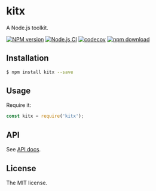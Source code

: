 # kitx
A Node.js toolkit.

[![NPM version][npm-image]][npm-url]
[![Node.js CI](https://github.com/JacksonTian/kitx/actions/workflows/node.js.yml/badge.svg)](https://github.com/JacksonTian/kitx/actions/workflows/node.js.yml)
[![codecov](https://codecov.io/gh/JacksonTian/kitx/branch/master/graph/badge.svg?token=XqdL3E9piR)](https://codecov.io/gh/JacksonTian/kitx)
[![npm download][download-image]][download-url]

[npm-image]: https://img.shields.io/npm/v/kitx.svg?style=flat-square
[npm-url]: https://npmjs.org/package/kitx
[travis-image]: https://img.shields.io/travis/JacksonTian/kitx.svg?style=flat-square
[travis-url]: https://travis-ci.org/JacksonTian/kitx
[download-image]: https://img.shields.io/npm/dm/kitx.svg?style=flat-square
[download-url]: https://npmjs.org/package/kitx

## Installation

```sh
$ npm install kitx --save
```

## Usage

Require it:

```js
const kitx = require('kitx');
```

## API
See [API docs](http://doxmate.cool/JacksonTian/kitx/api.html).

## License
The MIT license.
